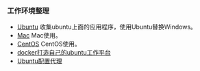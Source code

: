 ### 工作环境整理

+  [Ubuntu](./ubuntu.md)  收集ubuntu上面的应用程序，使用Ubuntu替换Ｗindows。
+  [Mac](./mac.md)        Mac使用。
+  [CentOS](./centos.md)  CentOS使用。
+  [docker打造自己的ubuntu工作平台](https://github.com/feixiao/ubuntu_docker)
+  [Ubuntu配置代理](./proxy.md)

